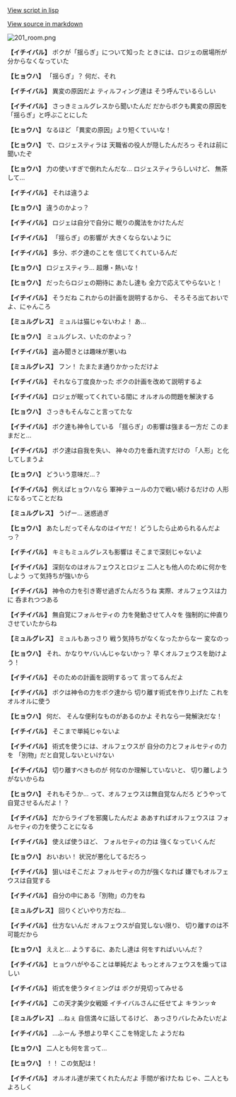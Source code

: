[View script in lisp](../scripts/202292120.txt)

[View source in markdown](202292120.md)

![201_room.png](../images/backgrounds/201_room.png)

**【イチイバル】**
ボクが「揺らぎ」について知った
ときには、ロジェの居場所が
分からなくなっていた

**【ヒョウハ】**
「揺らぎ」？
何だ、それ

**【イチイバル】**
異変の原因だよ
ティルフィング達は
そう呼んでいるらしい

**【イチイバル】**
さっきミュルグレスから聞いたんだ
だからボクも異変の原因を
「揺らぎ」と呼ぶことにした

**【ヒョウハ】**
なるほど
「異変の原因」より短くていいな！

**【ヒョウハ】**
で、ロジェスティラは
天職省の役人が隠したんだろっ
それは前に聞いたぞ

**【ヒョウハ】**
力の使いすぎで倒れたんだな…
ロジェスティラらしいけど、
無茶して…

**【イチイバル】**
それは違うよ

**【ヒョウハ】**
違うのかよっ？

**【イチイバル】**
ロジェは自分で自分に
眠りの魔法をかけたんだ

**【イチイバル】**
「揺らぎ」の影響が
大きくならないように

**【イチイバル】**
多分、ボク達のことを
信じてくれているんだ

**【ヒョウハ】**
ロジェスティラ…
超爆・熱いな！

**【ヒョウハ】**
だったらロジェの期待に
あたし達も
全力で応えてやらないと！

**【イチイバル】**
そうだね
これからの計画を説明するから、
そろそろ出ておいでよ、にゃんころ

**【ミュルグレス】**
ミュルは猫じゃないわよ！
あ…

**【ヒョウハ】**
ミュルグレス、いたのかよっ？

**【イチイバル】**
盗み聞きとは趣味が悪いね

**【ミュルグレス】**
フン！
たまたま通りかかっただけよ

**【イチイバル】**
それなら丁度良かった
ボクの計画を改めて説明するよ

**【イチイバル】**
ロジェが眠ってくれている間に
オルオルの問題を解決する

**【ヒョウハ】**
さっきもそんなこと言ってたな

**【イチイバル】**
ボク達も神令している
「揺らぎ」の影響は強まる一方だ
このままだと…

**【イチイバル】**
ボク達は自我を失い、
神々の力を垂れ流すだけの
「人形」と化してしまうよ

**【ヒョウハ】**
どういう意味だ…？

**【イチイバル】**
例えばヒョウハなら
軍神テュールの力で戦い続けるだけの
人形になるってことだね

**【ミュルグレス】**
うげー…
迷惑過ぎ

**【ヒョウハ】**
あたしだってそんなのはイヤだ！
どうしたら止められるんだよっ？

**【イチイバル】**
キミもミュルグレスも影響は
そこまで深刻じゃないよ

**【イチイバル】**
深刻なのはオルフェウスとロジェ
二人とも他人のために何かをしよう
って気持ちが強いから

**【イチイバル】**
神令の力を引き寄せ過ぎたんだろうね
実際、オルフェウスは力に
呑まれつつある

**【イチイバル】**
無自覚にフォルセティの
力を発動させて人々を
強制的に仲直りさせていたからね

**【ミュルグレス】**
ミュルもあっさり
戦う気持ちがなくなったからなー
変なのっ

**【ヒョウハ】**
それ、かなりヤバいんじゃないかっ？
早くオルフェウスを助けよう！

**【イチイバル】**
そのための計画を説明するって
言ってるんだよ

**【イチイバル】**
ボクは神令の力をボク達から
切り離す術式を作り上げた
これをオルオルに使う

**【ヒョウハ】**
何だ、
そんな便利なものがあるのかよ
それなら一発解決だな！

**【イチイバル】**
そこまで単純じゃないよ

**【イチイバル】**
術式を使うには、オルフェウスが
自分の力とフォルセティの力を
「別物」だと自覚しないといけない

**【イチイバル】**
切り離すべきものが
何なのか理解していないと、
切り離しようがないからね

**【ヒョウハ】**
それもそうか…
って、オルフェウスは無自覚なんだろ
どうやって自覚させるんだよ！？

**【イチイバル】**
だからライブを邪魔したんだよ
ああすればオルフェウスは
フォルセティの力を使うことになる

**【イチイバル】**
使えば使うほど、
フォルセティの力は
強くなっていくんだ

**【ヒョウハ】**
おいおい！
状況が悪化してるだろっ

**【イチイバル】**
狙いはそこだよ
フォルセティの力が強くなれば
嫌でもオルフェウスは自覚する

**【イチイバル】**
自分の中にある「別物」の力をね

**【ミュルグレス】**
回りくどいやり方だね…

**【イチイバル】**
仕方ないんだ
オルフェウスが自覚しない限り、
切り離すのは不可能だから

**【ヒョウハ】**
ええと…
ようするに、あたし達は
何をすればいいんだ？

**【イチイバル】**
ヒョウハがやることは単純だよ
もっとオルフェウスを煽ってほしい

**【イチイバル】**
術式を使うタイミングは
ボクが見切ってみせる

**【イチイバル】**
この天才美少女戦姫
イチイバルさんに任せてよ
キランッ☆

**【ミュルグレス】**
…ねぇ
自信満々に話してるけど、
あっさりバレたみたいだよ

**【イチイバル】**
…ふーん
予想より早くここを特定した
ようだね

**【ヒョウハ】**
二人とも何を言って…

**【ヒョウハ】**
！！
この気配は！

**【イチイバル】**
オルオル達が来てくれたんだよ
手間が省けたね
じゃ、二人ともよろしく
